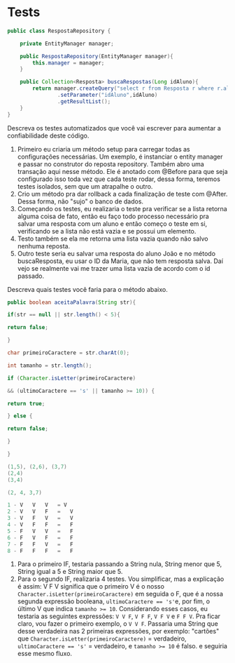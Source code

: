 # Tests

```java
public class RespostaRepository {

    private EntityManager manager;

    public RespostaRepository(EntityManager manager){
        this.manager = manager;
    }

    public Collection<Resposta> buscaRespostas(Long idAluno){
        return manager.createQuery("select r from Resposta r where r.aluno.id = :idAluno", Resposta.class)
                .setParameter("idAluno",idAluno)
                .getResultList();
    }
}
```

Descreva os testes automatizados que você vai escrever para aumentar a confiabilidade deste código.

1. Primeiro eu criaria um método setup para carregar todas as configurações necessárias. Um exemplo, é instanciar o entity manager e passar no construtor do reposta repository. Também abro uma transação aqui nesse método. Ele é anotado com @Before para que seja configurado isso toda vez que cada teste rodar, dessa forma, teremos testes isolados, sem que um atrapalhe o outro. 
2. Crio um método pra dar rollback a cada finalização de teste com @After. Dessa forma, não "sujo" o banco de dados.
3. Começando os testes, eu realizaria o teste pra verificar se a lista retorna alguma coisa de fato, então eu faço todo processo necessário pra salvar uma resposta com um aluno e então começo o teste em si, verificando se a lista não está vazia e se possui um elemento.
4. Testo também se ela me retorna uma lista vazia quando não salvo nenhuma reposta.
5. Outro teste seria eu salvar uma resposta do aluno João e no método buscaResposta, eu usar o ID da Maria, que não tem resposta salva. Daí vejo se realmente vai me trazer uma lista vazia de acordo com o id passado.

Descreva quais testes você faria para o método abaixo.

```java
public boolean aceitaPalavra(String str){

if(str == null || str.length() < 5){

return false;

}

char primeiroCaractere = str.charAt(0);

int tamanho = str.length();

if (Character.isLetter(primeiroCaractere)

&& (ultimoCaractere == 's' || tamanho >= 10)) {

return true;

} else {

return false;

}

}
```

```java
(1,5), (2,6), (3,7) 
(2,4)
(3,4)

(2, 4, 3,7)

1 - V	V	V	= V		  
2 - V	V	F	=	V			
3 - V	F	V	=	V			
4 - V	F	F	=	F		
5 - F	V	V	=	F				
6 - F	V	F	=	F				
7 - F	F	V	=	F		
8 - F	F	F	=	F		

```

  

1. Para o primeiro IF, testaria passando a String nula, String menor que 5, String igual a 5 e String maior que 5. 
2. Para o segundo IF, realizaria 4 testes. Vou simplificar, mas a explicação é assim: V	F	V significa que o primeiro V é o nosso `Character.isLetter(primeiroCaractere)` em seguida o F, que é a nossa segunda expressão booleana, `ultimoCaractere == 's'`e, por fim, o último V que indica `tamanho >= 10`. Considerando esses casos, eu testaria as seguintes expressões:  `V V F`, `V F F`, `V F V`  e  `F F V`. Pra ficar claro, vou fazer o primeiro exemplo, o `V V F`. Passaria uma String que desse verdadeira nas 2 primeiras expressões, por exemplo: "cartões" que `Character.isLetter(primeiroCaractere)` = verdadeiro, `ultimoCaractere == 's'` = verdadeiro, e `tamanho >= 10` é falso. e seguiria esse mesmo fluxo.